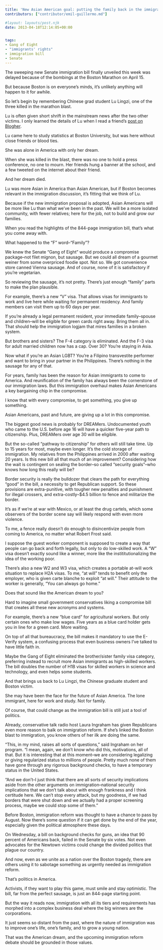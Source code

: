 ```yaml
---
title: 'New Asian American goal: putting the family back in the immigration bill'
contributors: ["contributor/emil-guillermo.md"]

#layout: layouts/post.njk
date: 2013-04-18T12:14:05+00:00


tags:
- Gang of Eight
- "immigrants' rights"
- immigration bill
- Senate
---
```


The sweeping new Senate immigration bill finally unveiled this week was delayed
because of the bombings at the Boston Marathon on April 15.

But because Boston is on everyone’s minds, it’s unlikely anything will happen to
it for awhile.

So let’s begin by remembering Chinese grad student Lu Lingzi, one of the three
killed in the marathon blast.

Lu is often given short shrift in the mainstream news after the two other
victims. I only learned the details of Lu when I read a friend’s [post on
Blogher](https://www.blogher.com/chinese-grad-student-and-blogger-lu-lingzi-killed-boston-blast).

Lu came here to study statistics at Boston University, but was here without
close friends or blood ties.

She was alone in America with only her dream.

When she was killed in the blast, there was no one to hold a press conference,
no one to mourn. Her friends hung a banner at the school, and a few tweeted on
the internet about their friend.

And her dream died.

Lu was more Asian in America than Asian American, but if Boston becomes relevant
in the immigration discussion, it’s fitting that we think of Lu.

Because if the new immigration proposal is adopted, Asian Americans will be more
like Lu than what we’ve been in the past. We will be a more isolated community,
with fewer relatives; here for the job, not to build and grow our families.

When you read the highlights of the 844-page immigration bill, that’s what you
come away with.

What happened to the “F” word–“Family”?

We knew the Senate “Gang of Eight” would produce a compromise package–not filet
mignon, but sausage. But we could all dream of a gourmet weiner from some
overpriced foodie spot. Not so. We got convenience store canned Vienna sausage.
And of course, none of it is satisfactory if you’re vegetarian.

So reviewing the sausage, it’s not pretty. There’s just enough “family” parts to
make the plan plausible.

For example, there’s a new “V” visa. That allows visas for immigrants to work
and live here while waiting for permanent residency. And family members can
visit them up to 60 days per year.

If you’re already a legal permanent resident, your immediate family–spouse and
children–will be eligible for green cards right away. Bring them all in. That
should help the immigration logjam that mires families in a broken system.

But brothers and sisters? The F-4 category is eliminated. And the F-3 visa for
adult married children now has a cap. Over 30? You’re staying in Asia.

Now what if you’re an Asian LGBT? You’re a Filipino transvestite performer and
want to bring in your partner in the Philippines. There’s nothing in the sausage
for any of that.

For years, family has been the reason for Asian immigrants to come to America.
And reunification of the family has always been the cornerstone of our
immigration laws. But this immigration overhaul makes Asian Americans a key
bargaining chip in the compromise.

I know that with every compromise, to get something, you give up something.

Asian Americans, past and future, are giving up a lot in this compromise.

The biggest good news is probably for DREAMers. Undocumented youth who came to
the U.S. before age 16 will have a quicker five-year path to citizenship. Plus,
DREAMers over age 30 will be eligible.

But the so-called “pathway to citizenship” for others will still take time. Up
to 15 years for most, maybe even longer. It’s the cold storage of immigration.
My relatives from the Philippines arrived in 2000 after waiting 20 years. Is
this new bill all that much of an improvement? Considering how the wait is
contingent on sealing the border–so called “security goals”–who knows how long
this really will be?

Border security is really the bulldozer that clears the path for everything
“good” in the bill, a necessity to get Republican support. So these provisions
are extra-punitive, with tougher new penalties and punishment for illegal
crossers, and extra-costly–$4.5 billion to fence and militarize the border.

It’s as if we’re at war with Mexico, or at least the drug cartels, which some
observers of the border scene say will likely respond with even more violence.

To me, a fence really doesn’t do enough to disincentivize people from coming to
America, no matter what Robert Frost said.

I suppose the guest worker component is supposed to create a way that people can
go back and forth legally, but only to do low-skilled work. A “W” visa doesn’t
exactly sound like a winner, more like the instititutionalizing the idea of the
working poor.

There’s also a new W2 and W3 visa, which creates a portable at-will work
situation to replace H2A visas. To me, “at will” tends to benefit only the
employer, who is given carte blanche to exploit “at will.” Their attitude to the
worker is generally, “You can always go home.”

Does that sound like the American dream to you?

Hard to imagine small government conservatives liking a compromise bill that
creates all these new acronyms and systems.

For example, there’s a new “blue card” for agricultural workers. But only
certain ones who make low wages. Five years as a blue card holder gets you in
line for a green card. More waiting.

On top of all that bureaucracy, the bill makes it mandatory to use the E-Verify
system, a confusing process that even business owners I’ve talked to have little
faith in.

Maybe the Gang of Eight eliminated the brother/sister family visa category,
preferring instead to recruit more Asian immigrants as high-skilled workers. The
bill doubles the number of H1B visas for skilled workers in science and
technology, and even helps some students.

And that brings us back to Lu Lingzi, the Chinese graduate student and Boston
victim.

She may have been the face for the future of Asian America. The lone immigrant,
here for work and study. Not for family.

Of course, that could change as the immigration bill is still just a tool of
politics.

Already, conservative talk radio host Laura Ingraham has given Republicans even
more reason to balk on immigration reform. If she’s linked the Boston blast to
immigration, you know others of her ilk are doing the same.

“This, in my mind, raises all sorts of questions,” said Ingraham on her program.
“I mean, again, we don’t know who did this, motivations, all of that. But it is
interesting that at this moment–we are considering legalizing or giving
regularized status to millions of people. Pretty much none of them have gone
through any rigorous background checks, to have a temporary status in the United
States.

“And we don’t–I just think that there are all sorts of security implications
aside from the other arguments on immigration–national security implications
that we don’t talk about with enough frankness and I think certitude here. We
can’t stop every attack, but my goodness, if we had borders that were shut down
and we actually had a proper screening process, maybe we could stop some of
them.”

Before Boston, immigration reform was thought to have a chance to pass by
August. Now there’s some question if it can get done by the end of the year,
especially given the political atmosphere these days.

On Wednesday, a bill on background checks for guns, an idea that 90 percent of
Americans back, failed in the Senate by six votes. Not even advocates for the
Newtown victims could change the divided politics that plague our country.

And now, even as we unite as a nation over the Boston tragedy, there are others
using it to sabotage something as urgently needed as immigration reform.

That’s politics in America.

Activists, if they want to play this game, must smile and stay optimistic. The
bill, far from the perfect sausage, is just an 844-page starting point.

But the way it reads now, immigration with all its tiers and requirements has
morphed into a complex business deal where the big winners are the corporations.

It just seems so distant from the past, where the nature of immigration was to
improve one’s life, one’s family, and to grow a young nation.

That was the American dream, and the upcoming immigration reform debate should
be grounded in those values.
